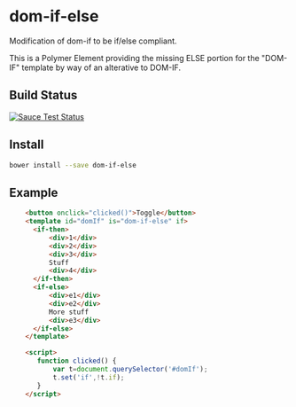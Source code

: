 # dom-if-else
Modification of dom-if to be if/else compliant.

This is a Polymer Element providing the missing ELSE portion for the "DOM-IF" template by way of an alterative to DOM-IF.

## Build Status
[![Sauce Test Status](https://saucelabs.com/browser-matrix/dom-if-else.svg)](https://saucelabs.com/u/dom-if-else)

## Install
```bash
bower install --save dom-if-else
```

## Example

```html
    <button onclick="clicked()">Toggle</button>
    <template id="domIf" is="dom-if-else" if>
      <if-then>
          <div>1</div>
          <div>2</div>
          <div>3</div>
          Stuff
          <div>4</div>
      </if-then>
      <if-else>
          <div>e1</div>
          <div>e2</div>
          More stuff
          <div>e3</div>
      </if-else>
    </template>

    <script>
       function clicked() {
           var t=document.querySelector('#domIf');
           t.set('if',!t.if);
       }
    </script>
```

